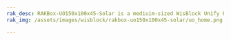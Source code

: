 ```yaml
---
rak_desc: RAKBox-UO150x100x45-Solar is a mediuim-sized WisBlock Unify Enclosure with a solar panel for powering up your devices and charging the batteries. It is an IP65-rated protection class that allows the unit to be used outdoors while protecting the internal components from dust and water.
rak_img: /assets/images/wisblock/rakbox-uo150x100x45-solar/uo_home.png

---
```


<rk-redirect to="/Product-Categories/WisBlock/RAKBox-UO150x100x45-Solar/Overview/" />